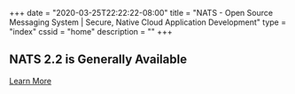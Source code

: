 +++
date = "2020-03-25T22:22:22-08:00"
title = "NATS - Open Source Messaging System | Secure, Native Cloud Application Development"
type = "index"
cssid = "home"
description = ""
+++


## NATS 2.2 is Generally Available

<p class="extra-info">
    <a id="download-button" class="btn btn-lg" target="_blank" href="https://docs.nats.io/whats_new_22">Learn More</a>
</p>